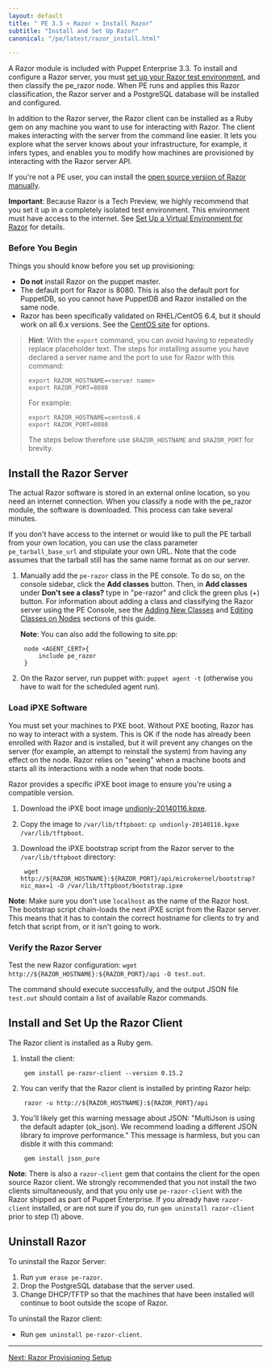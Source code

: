```yaml
---
layout: default
title: " PE 3.3 » Razor » Install Razor"
subtitle: "Install and Set Up Razor"
canonical: "/pe/latest/razor_install.html"

---
```

A Razor module is included with Puppet Enterprise 3.3. To install and configure a Razor server, you must [set up your Razor test environment](./razor_prereqs.html), and then classify the pe_razor node. When PE runs and applies this Razor classification, the Razor server and a PostgreSQL database will be installed and configured.   

In addition to the Razor server, the Razor client can be installed as a Ruby gem on any machine you want to use for interacting with Razor. The client makes interacting with the server from the command line easier. It lets you explore what the server knows about your infrastructure, for example, it infers types, and enables you to modify how machines are provisioned by interacting with the Razor server API.

If you're not a PE user, you can install the [open source version of Razor manually](https://github.com/puppetlabs/razor-server/wiki/Installation). 
 
**Important**: Because Razor is a Tech Preview, we highly recommend that you set it up in a completely isolated test environment. This environment must have access to the internet. See [Set Up a Virtual Environment for Razor](./razor_prereqs.html) for details.
	 
### Before You Begin
Things you should know before you set up provisioning:

+ **Do not** install Razor on the puppet master.
+ The default port for Razor is 8080. This is also the default port for PuppetDB, so you cannot have PuppetDB and Razor installed on the same node.
+ Razor has been specifically validated on RHEL/CentOS 6.4, but it should work on all 6.x versions. See the [CentOS site](http://isoredirect.centos.org/centos/6/isos/x86_64/) for options.

>**Hint**: With the `export` command, you can avoid having to repeatedly replace placeholder text. The steps for installing assume you have declared a server name and the port to use for Razor with this command:
>
>     export RAZOR_HOSTNAME=<server name> 
>     export RAZOR_PORT=8080
>    
> For example: 
>
>	  export RAZOR_HOSTNAME=centos6.4 
>	  export RAZOR_PORT=8080	
>	
> The steps below therefore use `$RAZOR_HOSTNAME` and `$RAZOR_PORT` for brevity.

Install the Razor Server
-------------

The actual Razor software is stored in an external online location, so you need an internet connection. When you classify a node with the pe_razor module, the software is downloaded. This process can take several minutes. 

If you don't have access to the internet or would like to pull the PE tarball from your own location, you can use the class parameter `pe_tarball_base_url` and stipulate your own URL. Note that the code assumes that the tarball still has the same name format as on our server. 

1. Manually add the `pe-razor` class in the PE console. To do so, on the console sidebar, click the **Add classes** button. Then, in **Add classes** under **Don't see a class?** type in "pe-razor" and click the green plus (+) button. For information about adding a  class and classifying the Razor server using the PE Console, see the [Adding New Classes](./console_classes_groups.html#adding-new-classes.html) and [Editing Classes on Nodes](./console_classes_groups.html#editing-classes-on-nodes) sections of this guide. 


	**Note**: You can also add the following to site.pp:
	
		node <AGENT_CERT>{
			include pe_razor
		}
	
2. On the Razor server, run puppet with: `puppet agent -t` (otherwise you have to wait for the scheduled agent run).


### Load iPXE Software

You must set your machines to PXE boot. Without PXE booting, Razor has no way to interact with a system. This is OK if the node has already been enrolled with Razor and is installed, but it will prevent any changes on the server (for example, an attempt to reinstall the system) from having any effect on the node. Razor relies on "seeing" when a machine boots and starts all its interactions with a node when that node boots.

Razor provides a specific iPXE boot image to ensure you're using a compatible version. 

1. Download the iPXE boot image [undionly-20140116.kpxe](http://links.puppetlabs.com/pe-razor-ipxe-firmare-3.3).
2. Copy the image to `/var/lib/tftpboot`: `cp undionly-20140116.kpxe /var/lib/tftpboot`.
	
3. Download the iPXE bootstrap script from the Razor server to the `/var/lib/tftpboot` directory: 

		wget http://${RAZOR_HOSTNAME}:${RAZOR_PORT}/api/microkernel/bootstrap?nic_max=1 -O /var/lib/tftpboot/bootstrap.ipxe
		
 **Note**: Make sure you don't use `localhost` as the name of the Razor host. The bootstrap script chain-loads the next iPXE script from the Razor server. This means that it has to contain the correct hostname for clients to try and fetch that script from, or it isn't going to work.	
		
		
### Verify the Razor Server 

Test the new Razor configuration: `wget http://${RAZOR_HOSTNAME}:${RAZOR_PORT}/api -O test.out`.
	
The command should execute successfully, and the output JSON file `test.out` should contain a list of available Razor commands.


Install and Set Up the Razor Client
-------------

The Razor client is installed as a Ruby gem. 

1. Install the client:

		gem install pe-razor-client --version 0.15.2
		
2. You can verify that the Razor client is installed by printing Razor help:

		razor -u http://${RAZOR_HOSTNAME}:${RAZOR_PORT}/api

3. You'll likely get this warning message about JSON: "MultiJson is using the default adapter (ok_json). We recommend loading a different JSON library to improve performance."  This message is harmless, but you can disble it with this command:

		gem install json_pure

**Note**: There is also a `razor-client` gem that contains the client for the open source Razor client. We strongly recommended that you not install the two clients simultaneously, and that you only use `pe-razor-client` with the Razor shipped as part of Puppet Enterprise. If you already have `razor-client` installed, or are not sure if you do, run `gem uninstall razor-client` prior to step (1) above.

Uninstall Razor
-------------
To uninstall the Razor Server:

1. Run `yum erase pe-razor`.
2. Drop the PostgreSQL database that the server used.
3. Change DHCP/TFTP so that the machines that have been installed will continue to boot outside the scope of Razor.

To uninstall the Razor client:

+  Run `gem uninstall pe-razor-client`.


* * *

[Next: Razor Provisioning Setup](./razor_using.html)
